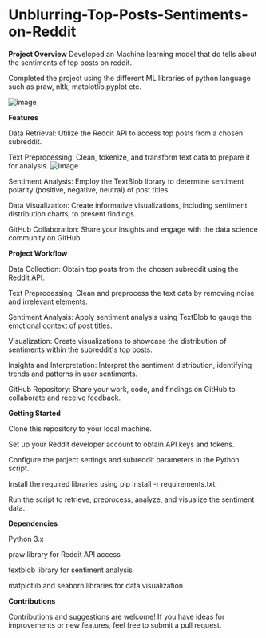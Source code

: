 # Unblurring-Top-Posts-Sentiments-on-Reddit
**Project Overview**
Developed an Machine learning model that do tells about the sentiments of top posts on reddit.

Completed the project using the different ML libraries of python language such as praw, nltk, matplotlib.pyplot etc.

![image](https://github.com/dhruvgoyal9999/Unblurring-Users-Sentiments-on-Reddit/assets/142114666/0070d62d-19e6-461c-89b6-2e387e042527)

**Features**


Data Retrieval: Utilize the Reddit API to access top posts from a chosen subreddit.

Text Preprocessing: Clean, tokenize, and transform text data to prepare it for analysis.
![image](https://github.com/dhruvgoyal9999/Unblurring-Users-Sentiments-on-Reddit/assets/142114666/0f387874-b0f4-4a47-8f2f-7359c7d73412)


Sentiment Analysis: Employ the TextBlob library to determine sentiment polarity (positive, negative, neutral) of post titles.

Data Visualization: Create informative visualizations, including sentiment distribution charts, to present findings.

GitHub Collaboration: Share your insights and engage with the data science community on GitHub.


**Project Workflow**


Data Collection: Obtain top posts from the chosen subreddit using the Reddit API.

Text Preprocessing: Clean and preprocess the text data by removing noise and irrelevant elements.

Sentiment Analysis: Apply sentiment analysis using TextBlob to gauge the emotional context of post titles.

Visualization: Create visualizations to showcase the distribution of sentiments within the subreddit's top posts.

Insights and Interpretation: Interpret the sentiment distribution, identifying trends and patterns in user sentiments.

GitHub Repository: Share your work, code, and findings on GitHub to collaborate and receive feedback.


**Getting Started**


Clone this repository to your local machine.

Set up your Reddit developer account to obtain API keys and tokens.

Configure the project settings and subreddit parameters in the Python script.

Install the required libraries using pip install -r requirements.txt.

Run the script to retrieve, preprocess, analyze, and visualize the sentiment data.


**Dependencies**


Python 3.x

praw library for Reddit API access

textblob library for sentiment analysis

matplotlib and seaborn libraries for data visualization



**Contributions**


Contributions and suggestions are welcome! If you have ideas for improvements or new features, feel free to submit a pull request.

